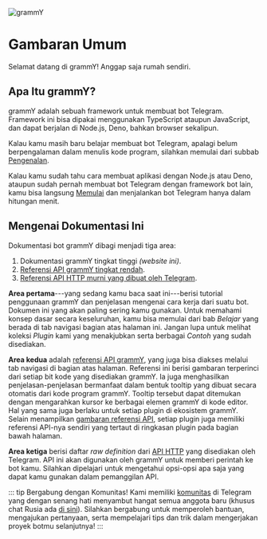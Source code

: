 <!-- markdownlint-disable first-line-heading -->

![grammY](/images/grammY.svg)

# Gambaran Umum

Selamat datang di grammY!
Anggap saja rumah sendiri.

## Apa Itu grammY?

grammY adalah sebuah framework untuk membuat bot Telegram.
Framework ini bisa dipakai menggunakan TypeScript ataupun JavaScript, dan dapat berjalan di Node.js, Deno, bahkan browser sekalipun.

Kalau kamu masih baru belajar membuat bot Telegram, apalagi belum berpengalaman dalam menulis kode program, silahkan memulai dari subbab [Pengenalan](./introduction).

Kalau kamu sudah tahu cara membuat aplikasi dengan Node.js atau Deno, ataupun sudah pernah membuat bot Telegram dengan framework bot lain, kamu bisa langsung [Memulai](./getting-started) dan menjalankan bot Telegram hanya dalam hitungan menit.

## Mengenai Dokumentasi Ini

Dokumentasi bot grammY dibagi menjadi tiga area:

1. Dokumentasi grammY tingkat tinggi _(website ini)_.
2. [Referensi API grammY tingkat rendah](/ref/core/).
3. [Referensi API HTTP murni yang dibuat oleh Telegram](https://core.telegram.org/bots/api).

**Area pertama**---yang sedang kamu baca saat ini---berisi tutorial penggunaan grammY dan penjelasan mengenai cara kerja dari suatu bot.
Dokumen ini yang akan paling sering kamu gunakan.
Untuk memahami konsep dasar secara keseluruhan, kamu bisa memulai dari bab _Belajar_ yang berada di tab navigasi bagian atas halaman ini.
Jangan lupa untuk melihat koleksi _Plugin_ kami yang menakjubkan serta berbagai _Contoh_ yang sudah disediakan.

**Area kedua** adalah [referensi API grammY](/ref/), yang juga bisa diakses melalui tab navigasi di bagian atas halaman.
Referensi ini berisi gambaran terperinci dari setiap bit kode yang disediakan grammY.
Ia juga menghasilkan penjelasan-penjelasan bermanfaat dalam bentuk tooltip yang dibuat secara otomatis dari kode program grammY.
Tooltip tersebut dapat ditemukan dengan mengarahkan kursor ke berbagai elemen grammY di kode editor.
Hal yang sama juga berlaku untuk setiap plugin di ekosistem grammY.
Selain menampilkan [gambaran referensi API](/ref/), setiap plugin juga memiliki referensi API-nya sendiri yang tertaut di ringkasan plugin pada bagian bawah halaman.

**Area ketiga** berisi daftar _raw definition_ dari [API HTTP](https://core.telegram.org/bots/api) yang disediakan oleh Telegram.
API ini akan digunakan oleh grammY untuk memberi perintah ke bot kamu.
Silahkan dipelajari untuk mengetahui opsi-opsi apa saja yang dapat kamu gunakan dalam pemanggilan API.

::: tip Bergabung dengan Komunitas!
Kami memiliki [komunitas](https://t.me/grammyjs) di Telegram yang dengan senang hati menyambut hangat semua anggota baru (khusus chat Rusia ada [di sini](https://t.me/grammyjs_ru)).
Silahkan bergabung untuk memperoleh bantuan, mengajukan pertanyaan, serta mempelajari tips dan trik dalam mengerjakan proyek botmu selanjutnya!
:::
